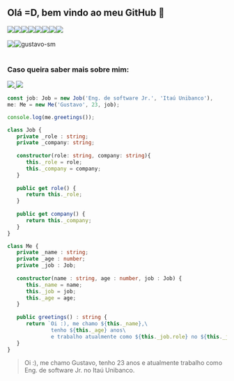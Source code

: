## Olá =D, bem vindo ao meu GitHub 👋
<div style="display:flex">
   <img src="https://img.shields.io/badge/TypeScript-black?style=flat-square&logo=typescript&logoColor=007ACC"/>
   <img src="https://img.shields.io/badge/-Nodejs-black?style=flat-square&logo=Node.js"/>
   <img src="https://img.shields.io/badge/Amazon%20AWS-232F3E?style=flat-square&logo=amazon-aws"/>
   <img src="https://img.shields.io/badge/-Linux-black?style=flat-square&logo=linux"/>
   <img src="https://img.shields.io/badge/-Git-black?style=flat-square&logo=git"/>
   <img src="https://img.shields.io/badge/-terraform-black?style=flat-square&logo=terraform&logoColor=5c4ee5"/>
   <img src="https://img.shields.io/badge/-Docker-black?style=flat-square&logo=docker"/>
   <img src="https://img.shields.io/badge/-MySQL-black?style=flat-square&logo=mysql"/>

</div> <br/>

<div style="display:flex">
   <img src="https://github-readme-stats.vercel.app/api?username=gustavo-sm&show_icons=true&count_private=true&theme=tokyonight" />
   <img src="https://github-readme-stats.vercel.app/api/top-langs?username=gustavo-sm&show_icons=true&locale=en&layout=compact&theme=tokyonight" alt="gustavo-sm" />
</div> <br/>

### Caso queira saber mais sobre mim:
<a target="_blank" href="https://linkedin.com/in/gustavo-sm">
   <img src='https://img.shields.io/badge/LinkedIn-0077B5?style=for-the-badge&logo=linkedin&logoColor=white'/>
</a>
<a target="_blank" href="https://leetcode.com/gustavo-sm/"> 
   <img src='https://img.shields.io/badge/-LeetCode-FFA116?style=for-the-badge&logo=LeetCode&logoColor=black'/>
</a>

```Typescript
const job: Job = new Job('Eng. de software Jr.', 'Itaú Unibanco'),
me: Me = new Me('Gustavo', 23, job);

console.log(me.greetings());

class Job {
   private _role : string;
   private _company: string;
   
   constructor(role: string, company: string){
      this._role = role;
      this._company = company;
   }
   
   public get role() {
      return this._role;
   }
   
   public get company() {
      return this._company;
   }
}

class Me {
   private _name : string;
   private _age : number;
   private _job : Job;
   
   constructor(name : string, age : number, job : Job) {
      this._name = name;
      this._job = job;
      this._age = age;
   }
   
   public greetings() : string {
      return `Oi :), me chamo ${this._name},\ 
              tenho ${this._age} anos\  
              e trabalho atualmente como ${this._job.role} no ${this._job.company}.`;
   }
}
```
> Oi :), me chamo Gustavo, tenho 23 anos e atualmente trabalho como Eng. de software Jr. no Itaú Unibanco.
